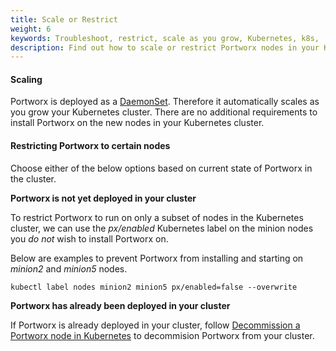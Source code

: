 ```yaml
---
title: Scale or Restrict
weight: 6
keywords: Troubleshoot, restrict, scale as you grow, Kubernetes, k8s,
description: Find out how to scale or restrict Portworx nodes in your Kubernetes cluster
---
```


#### Scaling

Portworx is deployed as a [DaemonSet](https://kubernetes.io/docs/concepts/workloads/controllers/daemonset/). Therefore it automatically scales as you grow your Kubernetes cluster. There are no additional requirements to install Portworx on the new nodes in your Kubernetes cluster.

#### Restricting Portworx to certain nodes

Choose either of the below options based on current state of Portworx in the cluster.

**Portworx is not yet deployed in your cluster**

To restrict Portworx to run on only a subset of nodes in the Kubernetes cluster, we can use the _px/enabled_ Kubernetes label on the minion nodes you _do not_ wish to install Portworx on.

Below are examples to prevent Portworx from installing and starting on _minion2_ and _minion5_ nodes.

```text
kubectl label nodes minion2 minion5 px/enabled=false --overwrite
```

**Portworx has already been deployed in your cluster**

If Portworx is already deployed in your cluster, follow [Decommission a Portworx node in Kubernetes](/portworx-install-with-kubernetes/operate-and-maintain-on-kubernetes/uninstall/decommission-a-node) to decommision Portworx from your cluster.
